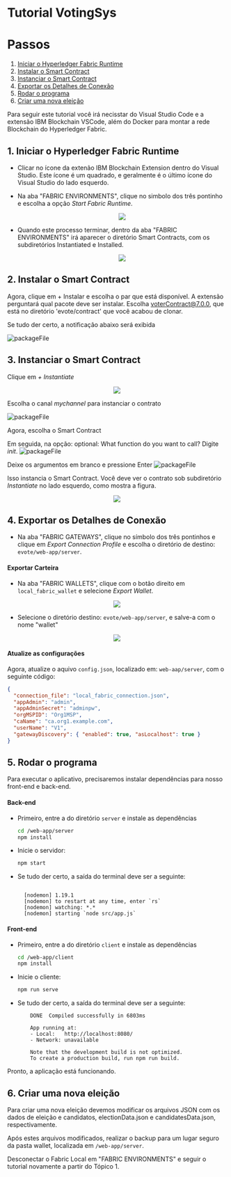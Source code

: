 
# Tutorial VotingSys

# Passos

1. [Iniciar o Hyperledger Fabric Runtime]()
2. [Instalar o Smart Contract ]()
3. [Instanciar o Smart Contract]()
4. [Exportar os Detalhes de Conexão]()
5. [Rodar o programa]()
6. [Criar uma nova eleição]()

Para seguir este tutorial você irá necisstar do Visual Studio Code e a extensão IBM Blockchain VSCode, além do Docker para montar a rede Blockchain do Hyperledger Fabric. 

## 1. Iniciar o Hyperledger Fabric Runtime
- Clicar no ícone da extenão IBM Blockchain Extension dentro do Visual Studio. Este ícone é um quadrado, e geralmente é o último ícone do Visual Studio do lado esquerdo.
- Na aba "FABRIC ENVIRONMENTS", clique no simbolo dos três pontinho e escolha a opção *Start Fabric Runtime*.
  <p align="center">
    <img src="imagens/startFabric.png">
  </p>
  
- Quando este processo terminar, dentro da aba "FABRIC ENVIRONMENTS" irá aparecer o diretório Smart Contracts, com os subdiretórios Instantiated e Installed.

  <p align="center">
    <img src="imagens/contracts.png">
  </p>


## 2. Instalar o Smart Contract 

Agora, clique em + Instalar e escolha o par que está disponível. A extensão perguntará qual pacote deve ser
instalar. Escolha voterContract@7.0.0, que está no diretório 'evote/contract' que você acabou de clonar.
 
Se tudo der certo, a notificação abaixo será exibida

![packageFile](/imagens/successInstall.png)


##  3. Instanciar o Smart Contract 
  Clique em *+ Instantiate* 

<p align="center">
  <img src="imagens/instantiate.png">
</p>

Escolha o canal *mychannel* para instanciar o contrato

![packageFile](/imagens/channel.png)

Agora, escolha o Smart Contract

Em seguida, na opção: optional: What function do you want to call? Digite *init*.
![packageFile](/imagens/function.png)


Deixe os argumentos em branco e pressione Enter
![packageFile](/imagens/blank.png)


Isso instancia o Smart Contract. Você deve ver o contrato
sob subdiretório *Instantiate* no lado esquerdo, como mostra a figura.


<p align="center">
  <img src="imagens/instantiated.png">
</p>

## 4. Exportar os Detalhes de Conexão

- Na aba "FABRIC GATEWAYS", clique no símbolo dos três pontinhos e clique em *Export Connection Profile* e escolha o diretório de destino: `evote/web-app/server`. 

#### Exportar Carteira

- Na aba "FABRIC WALLETS", clique com o botão direito em `local_fabric_wallet` e selecione *Export Wallet*. 

<p align="center">
  <img src="imagens/wallet.png">
</p>

- Selecione o diretório destino: `evote/web-app/server`, e salve-a com o nome "wallet"

<p align="center">
  <img src="imagens/saveWallet.png">
</p>

#### Atualize as configurações

Agora, atualize o aquivo `config.json`, localizado em: `web-aap/server`, com o seguinte código:

```json
{
  "connection_file": "local_fabric_connection.json",
  "appAdmin": "admin",
  "appAdminSecret": "adminpw",
  "orgMSPID": "Org1MSP",
  "caName": "ca.org1.example.com",
  "userName": "V1",
  "gatewayDiscovery": { "enabled": true, "asLocalhost": true }
}
```

## 5. Rodar o programa
Para executar o aplicativo, precisaremos instalar dependências para nosso front-end e back-end. 

#### Back-end
  - Primeiro, entre a do diretório `server` e instale as dependências 

    ```bash
    cd /web-app/server
    npm install
    ```
  - Inicie o servidor: 
    ```bash
    npm start
    ```
  - Se tudo der certo, a saída do terminal deve ser a seguinte:
    ```

      [nodemon] 1.19.1
      [nodemon] to restart at any time, enter `rs`
      [nodemon] watching: *.*
      [nodemon] starting `node src/app.js`  
    ```

#### Front-end 

- Primeiro, entre a do diretório `client` e instale as dependências 
  ```bash
  cd /web-app/client
  npm install
  ```
- Inicie o cliente: 
  ```bash
  npm run serve
  ```
- Se tudo der certo, a saída do terminal deve ser a seguinte:
  ```
      DONE  Compiled successfully in 6803ms                                                                                             

      App running at:
      - Local:   http://localhost:8080/ 
      - Network: unavailable

      Note that the development build is not optimized.
      To create a production build, run npm run build. 
  ```
Pronto, a aplicação está funcionando. 

## 6. Criar uma nova eleição

Para criar uma nova eleição devemos modificar os arquivos JSON com os dados de eleição e candidatos, electionData.json e candidatesData.json, respectivamente. 

Após estes arquivos modificados, realizar o backup para um lugar seguro da pasta wallet, localizada em `/web-app/server`.

Desconectar o Fabric Local em "FABRIC ENVIRONMENTS" e seguir o tutorial novamente a partir do Tópico 1.